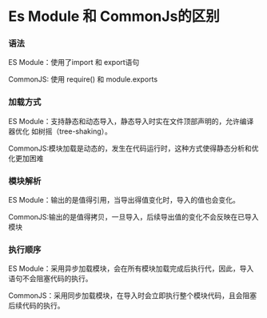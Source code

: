 # Es Module 和 CommonJs的区别

### 语法

ES Module：使用了import 和 export语句

CommonJS: 使用 require() 和 module.exports

### 加载方式

ES Module：支持静态和动态导入，静态导入时实在文件顶部声明的，允许编译器优化 如树摇（tree-shaking）。

CommonJS:模块加载是动态的，发生在代码运行时，这种方式使得静态分析和优化更加困难

### 模块解析

ES Module：输出的是值得引用，当导出得值变化时，导入的值也会变化。

CommonJS:输出的是值得拷贝，一旦导入，后续导出值的变化不会反映在已导入模块

### 执行顺序

ES Module：采用异步加载模块，会在所有模块加载完成后执行代，因此，导入语句不会阻塞代码的执行。

CommonJS：采用同步加载模块，在导入时会立即执行整个模块代码，且会阻塞后续代码的执行。